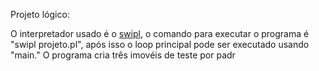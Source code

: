 Projeto lógico:

  O interpretador usado é o [swipl](https://www.swi-prolog.org/), o comando para executar o programa é "swipl projeto.pl", após isso o loop principal
pode ser executado usando "main."
  O programa cria três imovéis de teste por padr
